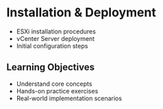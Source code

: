 # Installation & Deployment
- ESXi installation procedures
- vCenter Server deployment
- Initial configuration steps

## Learning Objectives
- Understand core concepts
- Hands-on practice exercises
- Real-world implementation scenarios
